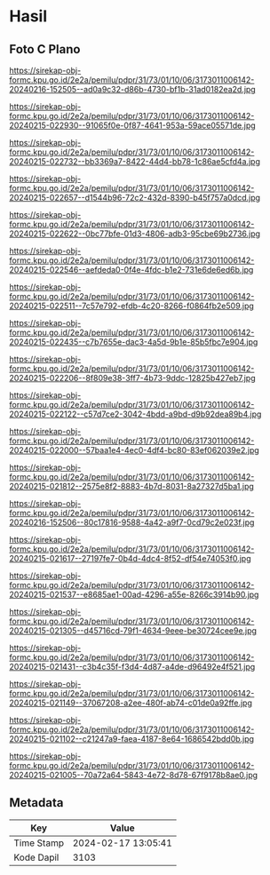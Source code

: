 # Hasil

## Foto C Plano

https://sirekap-obj-formc.kpu.go.id/2e2a/pemilu/pdpr/31/73/01/10/06/3173011006142-20240216-152505--ad0a9c32-d86b-4730-bf1b-31ad0182ea2d.jpg

https://sirekap-obj-formc.kpu.go.id/2e2a/pemilu/pdpr/31/73/01/10/06/3173011006142-20240215-022930--91065f0e-0f87-4641-953a-59ace05571de.jpg

https://sirekap-obj-formc.kpu.go.id/2e2a/pemilu/pdpr/31/73/01/10/06/3173011006142-20240215-022732--bb3369a7-8422-44d4-bb78-1c86ae5cfd4a.jpg

https://sirekap-obj-formc.kpu.go.id/2e2a/pemilu/pdpr/31/73/01/10/06/3173011006142-20240215-022657--d1544b96-72c2-432d-8390-b45f757a0dcd.jpg

https://sirekap-obj-formc.kpu.go.id/2e2a/pemilu/pdpr/31/73/01/10/06/3173011006142-20240215-022622--0bc77bfe-01d3-4806-adb3-95cbe69b2736.jpg

https://sirekap-obj-formc.kpu.go.id/2e2a/pemilu/pdpr/31/73/01/10/06/3173011006142-20240215-022546--aefdeda0-0f4e-4fdc-b1e2-731e6de6ed6b.jpg

https://sirekap-obj-formc.kpu.go.id/2e2a/pemilu/pdpr/31/73/01/10/06/3173011006142-20240215-022511--7c57e792-efdb-4c20-8266-f0864fb2e509.jpg

https://sirekap-obj-formc.kpu.go.id/2e2a/pemilu/pdpr/31/73/01/10/06/3173011006142-20240215-022435--c7b7655e-dac3-4a5d-9b1e-85b5fbc7e904.jpg

https://sirekap-obj-formc.kpu.go.id/2e2a/pemilu/pdpr/31/73/01/10/06/3173011006142-20240215-022206--8f809e38-3ff7-4b73-9ddc-12825b427eb7.jpg

https://sirekap-obj-formc.kpu.go.id/2e2a/pemilu/pdpr/31/73/01/10/06/3173011006142-20240215-022122--c57d7ce2-3042-4bdd-a9bd-d9b92dea89b4.jpg

https://sirekap-obj-formc.kpu.go.id/2e2a/pemilu/pdpr/31/73/01/10/06/3173011006142-20240215-022000--57baa1e4-4ec0-4df4-bc80-83ef062039e2.jpg

https://sirekap-obj-formc.kpu.go.id/2e2a/pemilu/pdpr/31/73/01/10/06/3173011006142-20240215-021812--2575e8f2-8883-4b7d-8031-8a27327d5ba1.jpg

https://sirekap-obj-formc.kpu.go.id/2e2a/pemilu/pdpr/31/73/01/10/06/3173011006142-20240216-152506--80c17816-9588-4a42-a9f7-0cd79c2e023f.jpg

https://sirekap-obj-formc.kpu.go.id/2e2a/pemilu/pdpr/31/73/01/10/06/3173011006142-20240215-021617--27197fe7-0b4d-4dc4-8f52-df54e74053f0.jpg

https://sirekap-obj-formc.kpu.go.id/2e2a/pemilu/pdpr/31/73/01/10/06/3173011006142-20240215-021537--e8685ae1-00ad-4296-a55e-8266c3914b90.jpg

https://sirekap-obj-formc.kpu.go.id/2e2a/pemilu/pdpr/31/73/01/10/06/3173011006142-20240215-021305--d45716cd-79f1-4634-9eee-be30724cee9e.jpg

https://sirekap-obj-formc.kpu.go.id/2e2a/pemilu/pdpr/31/73/01/10/06/3173011006142-20240215-021431--c3b4c35f-f3d4-4d87-a4de-d96492e4f521.jpg

https://sirekap-obj-formc.kpu.go.id/2e2a/pemilu/pdpr/31/73/01/10/06/3173011006142-20240215-021149--37067208-a2ee-480f-ab74-c01de0a92ffe.jpg

https://sirekap-obj-formc.kpu.go.id/2e2a/pemilu/pdpr/31/73/01/10/06/3173011006142-20240215-021102--c21247a9-faea-4187-8e64-1686542bdd0b.jpg

https://sirekap-obj-formc.kpu.go.id/2e2a/pemilu/pdpr/31/73/01/10/06/3173011006142-20240215-021005--70a72a64-5843-4e72-8d78-67f9178b8ae0.jpg


## Metadata

| Key        | Value               |
| ---------- | ------------------- |
| Time Stamp | 2024-02-17 13:05:41 |
| Kode Dapil | 3103                |



